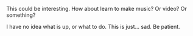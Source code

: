 This could be interesting.
How about learn to make music? Or video? Or something?

I have no idea what is up, or what to do. This is just... sad. Be patient.